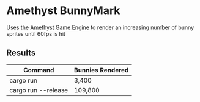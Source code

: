 # Amethyst BunnyMark

Uses the [Amethyst Game Engine](https://www.amethyst.rs/) to render an increasing number of bunny sprites until 60fps is hit

## Results

| Command             | Bunnies Rendered |
|---------------------|------------------|
| cargo run           | 3,400            |
| cargo run --release | 109,800          |
